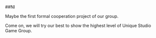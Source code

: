 ##NI

Maybe the first formal cooperation project of our group.

Come on, we will try our best to show the highest level of Unique Studio Game Group.

